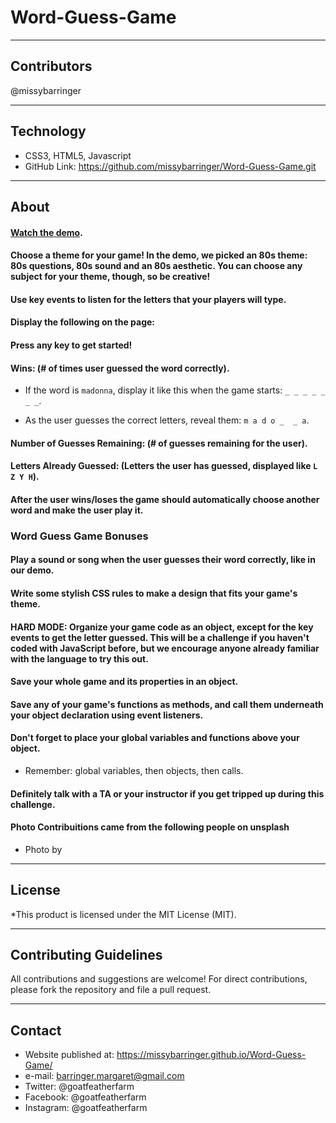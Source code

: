 # Word-Guess-Game
____________________________________
## Contributors
@missybarringer
____________________________________
## Technology
* CSS3, HTML5, Javascript
* GitHub Link: https://github.com/missybarringer/Word-Guess-Game.git
____________________________________
## About
#### [Watch the demo](https://youtu.be/W-IJcC4tYFI).

#### Choose a theme for your game! In the demo, we picked an 80s theme: 80s questions, 80s sound and an 80s aesthetic. You can choose any subject for your theme, though, so be creative!

#### Use key events to listen for the letters that your players will type.

#### Display the following on the page:

#### Press any key to get started!

#### Wins: (# of times user guessed the word correctly).

   * If the word is `madonna`, display it like this when the game starts: `_ _ _ _ _ _ _`.

   * As the user guesses the correct letters, reveal them: `m a d o _  _ a`.

#### Number of Guesses Remaining: (# of guesses remaining for the user).

#### Letters Already Guessed: (Letters the user has guessed, displayed like `L Z Y H`).

#### After the user wins/loses the game should automatically choose another word and make the user play it.

### Word Guess Game Bonuses

#### Play a sound or song when the user guesses their word correctly, like in our demo.
#### Write some stylish CSS rules to make a design that fits your game's theme.
#### **HARD MODE:** Organize your game code as an object, except for the key events to get the letter guessed. This will be a challenge if you haven't coded with JavaScript before, but we encourage anyone already familiar with the language to try this out.
#### Save your whole game and its properties in an object.
#### Save any of your game's functions as methods, and call them underneath your object declaration using event listeners.
#### Don't forget to place your global variables and functions above your object.
   * Remember: global variables, then objects, then calls.
#### Definitely talk with a TA or your instructor if you get tripped up during this challenge.

#### Photo Contribuitions came from the following people on unsplash
* Photo by 
____________________________________
## License
*This product is licensed under the MIT License (MIT).
____________________________________
## Contributing Guidelines
All contributions and suggestions are welcome!
For direct contributions, please fork the repository and file a pull request.
____________________________________
## Contact
* Website published at: https://missybarringer.github.io/Word-Guess-Game/
* e-mail: barringer.margaret@gmail.com
* Twitter: @goatfeatherfarm
* Facebook: @goatfeatherfarm
* Instagram: @goatfeatherfarm

